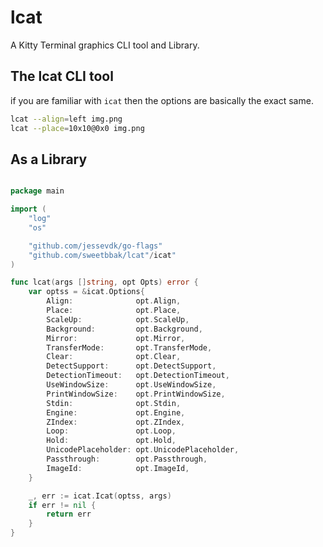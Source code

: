 # lcat

A Kitty Terminal graphics CLI tool and Library.

## The lcat CLI tool

if you are familiar with `icat` then the options are basically the exact same.

```sh
lcat --align=left img.png
lcat --place=10x10@0x0 img.png
```

## As a Library

```go

package main

import (
	"log"
	"os"

	"github.com/jessevdk/go-flags"
	"github.com/sweetbbak/lcat"/icat"
)

func lcat(args []string, opt Opts) error {
	var optss = &icat.Options{
		Align:              opt.Align,
		Place:              opt.Place,
		ScaleUp:            opt.ScaleUp,
		Background:         opt.Background,
		Mirror:             opt.Mirror,
		TransferMode:       opt.TransferMode,
		Clear:              opt.Clear,
		DetectSupport:      opt.DetectSupport,
		DetectionTimeout:   opt.DetectionTimeout,
		UseWindowSize:      opt.UseWindowSize,
		PrintWindowSize:    opt.PrintWindowSize,
		Stdin:              opt.Stdin,
		Engine:             opt.Engine,
		ZIndex:             opt.ZIndex,
		Loop:               opt.Loop,
		Hold:               opt.Hold,
		UnicodePlaceholder: opt.UnicodePlaceholder,
		Passthrough:        opt.Passthrough,
		ImageId:            opt.ImageId,
	}

	_, err := icat.Icat(optss, args)
	if err != nil {
		return err
	}
}
```
